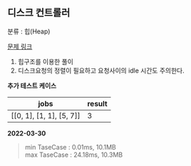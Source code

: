 ## 디스크 컨트롤러

분류 : 힙(Heap)

[문제 링크](https://programmers.co.kr/learn/courses/30/lessons/42627)

1. 힙구조를 이용한 풀이
2. 디스크요청의 정렬이 필요하고 요청사이의 idle 시간도 주의한다.

**추가 테스트 케이스**

|jobs|result|
|---|---|
|[[0, 1], [1, 1], [5, 7]]|3|

**2022-03-30**

> min TaseCase : 0.01ms, 10.1MB  
> max TaseCase : 24.18ms, 10.3MB  